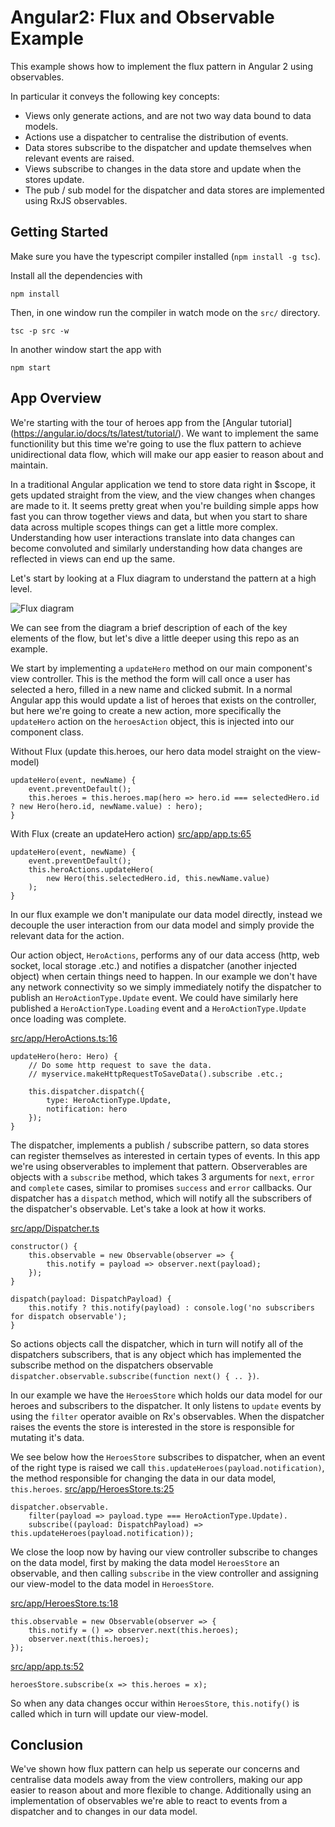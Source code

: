 Angular2: Flux and Observable Example
=====================================

This example shows how to implement the flux pattern in Angular 2 using observables.

In particular it conveys the following key concepts:
- Views only generate actions, and are not two way data bound to data models.
- Actions use a dispatcher to centralise the distribution of events.
- Data stores subscribe to the dispatcher and update themselves when relevant events are raised.
- Views subscribe to changes in the data store and update when the stores update.
- The pub / sub model for the dispatcher and data stores are implemented using RxJS observables.

Getting Started
---------------
Make sure you have the typescript compiler installed (`npm install -g tsc`).

Install all the dependencies with 
```
npm install
```

Then, in one window run the compiler in watch mode on the `src/` directory.
```
tsc -p src -w
```

In another window start the app with
```
npm start
```

App Overview
---------------

We're starting with the tour of heroes app from the [Angular tutorial] (https://angular.io/docs/ts/latest/tutorial/). We want to implement the same functionility but
this time we're going to use the flux pattern to achieve unidirectional data flow, which will make our app easier to reason about and maintain.

In a traditional Angular application we tend to store data right in $scope, it gets updated straight from the view, and the view changes when changes are made to it.
It seems pretty great when you're building simple apps how fast you can throw together views and data,
but when you start to share data across multiple scopes things can get a little more complex.
Understanding how user interactions translate into data changes can become convoluted and similarly understanding how data changes are reflected in views can end up the same. 

Let's start by looking at a Flux diagram to understand the pattern at a high level.

![Flux diagram](https://facebook.github.io/flux/img/flux-simple-f8-diagram-explained-1300w.png)  

We can see from the diagram a brief description of each of the key elements of the flow, but let's dive a little deeper using this repo as an example.

We start by implementing a `updateHero` method on our main component's view controller. This is the method the form will call once a user has selected a hero, filled in a new name and clicked submit.
In a normal Angular app this would update a list of heroes that exists on the controller, but here we're going to create a new action, more specifically the `updateHero` action on the `heroesAction` object, this is injected into our component class.

Without Flux (update this.heroes, our hero data model straight on the view-model)
```
updateHero(event, newName) {
	event.preventDefault();
	this.heroes = this.heroes.map(hero => hero.id === selectedHero.id ? new Hero(hero.id, newName.value) : hero);
}
```

With Flux (create an updateHero action)
[src/app/app.ts:65](https://github.com/edconolly/angular2-flux/blob/master/src/app/app.ts#L65)
```
updateHero(event, newName) {
	event.preventDefault();
	this.heroActions.updateHero(
		new Hero(this.selectedHero.id, this.newName.value)
	);
}
```

In our flux example we don't manipulate our data model directly, instead we decouple the user interaction from our data model and simply provide the relevant data for the action.

Our action object, `HeroActions`, performs any of our data access (http, web socket, local storage .etc.) and notifies a dispatcher (another injected object) when certain things need to happen.
In our example we don't have any network connectivity so we simply immediately notify the dispatcher to publish an `HeroActionType.Update` event.
We could have similarly here published a `HeroActionType.Loading` event and a `HeroActionType.Update` once loading was complete.

[src/app/HeroActions.ts:16](https://github.com/edconolly/angular2-flux/blob/master/src/app/HeroActions.ts#L16)
```
updateHero(hero: Hero) {
	// Do some http request to save the data.
	// myservice.makeHttpRequestToSaveData().subscribe .etc.;
	
	this.dispatcher.dispatch({
		type: HeroActionType.Update,
		notification: hero
	});
}
```

The dispatcher, implements a publish / subscribe pattern, so data stores can register themselves as interested in certain types of events.
In this app we're using observerables to implement that pattern. Observerables are objects with a `subscribe` method, which takes 3 arguments for `next`, `error` and `complete` cases, similar to promises `success` and `error` callbacks.
Our dispatcher has a `dispatch` method, which will notify all the subscribers of the dispatcher's observable. Let's take a look at how it works.

[src/app/Dispatcher.ts](https://github.com/edconolly/angular2-flux/blob/master/src/app/Dispatcher.ts)
```
constructor() {
	this.observable = new Observable(observer => {
		this.notify = payload => observer.next(payload); 
	});
}

dispatch(payload: DispatchPayload) {
	this.notify ? this.notify(payload) : console.log('no subscribers for dispatch observable');
}
```

So actions objects call the dispatcher, which in turn will notify all of the dispatchers subscribers, that is any object which has implemented the subscribe method on the dispatchers observable `dispatcher.observable.subscribe(function next() { .. })`.

In our example we have the `HeroesStore` which holds our data model for our heroes and subscribers to the dispatcher. It only listens to `update` events by using the `filter` operator avaible on Rx's observables. When the dispatcher raises the events the store is interested in the store is responsible for mutating it's data.

We see below how the `HeroesStore` subscribes to dispatcher, when an event of the right type is raised we call `this.updateHeroes(payload.notification)`, the method responsible for changing the data in our data model, `this.heroes`.
[src/app/HeroesStore.ts:25](https://github.com/edconolly/angular2-flux/blob/master/src/app/HeroesStore.ts#L25)
```
dispatcher.observable.
	filter(payload => payload.type === HeroActionType.Update).
	subscribe((payload: DispatchPayload) => this.updateHeroes(payload.notification));
``` 

We close the loop now by having our view controller subscribe to changes on the data model, first by making the data model `HeroesStore` an observable, and then calling `subscribe` in the view controller and assigning our view-model to the data model in `HeroesStore`.

[src/app/HeroesStore.ts:18](https://github.com/edconolly/angular2-flux/blob/master/src/app/HeroesStore.ts#L18)
```
this.observable = new Observable(observer => {
	this.notify = () => observer.next(this.heroes);    
	observer.next(this.heroes);
});
```

[src/app/app.ts:52](https://github.com/edconolly/angular2-flux/blob/master/src/app/app.ts#L52)
```
heroesStore.subscribe(x => this.heroes = x);
```

So when any data changes occur within `HeroesStore`, `this.notify()` is called which in turn will update our view-model.

Conclusion
-----------
We've shown how flux pattern can help us seperate our concerns and centralise data models away from the view controllers, making our app easier to reason about and more flexible to change.
Additionally using an implementation of observables we're able to react to events from a dispatcher and to changes in our data model.  
